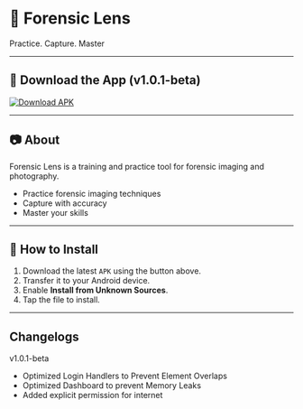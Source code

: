 # 📸 Forensic Lens  
Practice. Capture. Master  

---

## 🔽 Download the App  (v1.0.1-beta)
[![Download APK](https://img.shields.io/badge/Download-APK-red?style=for-the-badge&logo=android)](https://github.com/Inv8Solutions/ForensicLensApp/releases/download/v1.0.1-beta/ForensicLens.v1.0.1-beta.apk)

---

## 📷 About  
Forensic Lens is a training and practice tool for forensic imaging and photography.  

- Practice forensic imaging techniques  
- Capture with accuracy  
- Master your skills  

---

## 🚀 How to Install  
1. Download the latest `APK` using the button above.  
2. Transfer it to your Android device.  
3. Enable **Install from Unknown Sources**.  
4. Tap the file to install.  

---

## Changelogs
v1.0.1-beta
- Optimized Login Handlers to Prevent Element Overlaps
- Optimized Dashboard to prevent Memory Leaks
- Added explicit permission for internet
